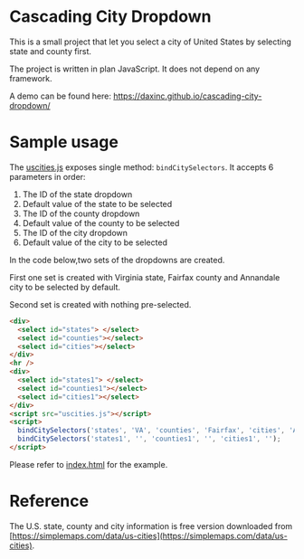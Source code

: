 # Cascading City Dropdown

This is a small project that let you select a city of United States by selecting state and county first.

The project is written in plan JavaScript. It does not depend on any framework.

A demo can be found here: https://daxinc.github.io/cascading-city-dropdown/

# Sample usage

The [uscities.js](./uscities.js) exposes single method: `bindCitySelectors`. It accepts 6 parameters in order:

1. The ID of the state dropdown
2. Default value of the state to be selected
3. The ID of the county dropdown
4. Default value of the county to be selected
5. The ID of the city dropdown
6. Default value of the city to be selected

In the code below,two sets of the dropdowns are created.

First one set is created with Virginia state, Fairfax county and Annandale city to be selected by default.

Second set is created with nothing pre-selected.

```HTML
<div>
  <select id="states"> </select>
  <select id="counties"></select>
  <select id="cities"></select>
</div>
<hr />
<div>
  <select id="states1"> </select>
  <select id="counties1"></select>
  <select id="cities1"></select>
</div>
<script src="uscities.js"></script>
<script>
  bindCitySelectors('states', 'VA', 'counties', 'Fairfax', 'cities', 'Annandale');
  bindCitySelectors('states1', '', 'counties1', '', 'cities1', '');
</script>
```

Please refer to [index.html](./index.html) for the example.

# Reference

The U.S. state, county and city information is free version downloaded from [https://simplemaps.com/data/us-cities](https://simplemaps.com/data/us-cities).
